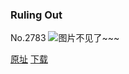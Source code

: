 ### Ruling Out
No.2783
![图片不见了~~~](https://imgs.xkcd.com/comics/ruling_out.png)

[原址](https://xkcd.com//2783) [下载](https://imgs.xkcd.com/comics/ruling_out.png)

